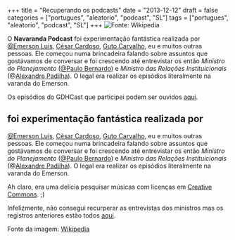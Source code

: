+++
title = "Recuperando os podcasts"
date = "2013-12-12"
draft = false
categories = ["portugues", "aleatorio", "podcast", "SL"]
tags = ["portugues", "aleatorio", "podcast", "SL"]
+++
![]( /images/345px-Dolina-Pano-3.jpg "Fonte: Wikipedia")

O **Navaranda Podcast** foi experimentação fantástica realizada por
[@Emerson Luis](https://twitter.com/emerluis), [César
Cardoso](https://twitter.com/cesaraovivo), [Guto
Carvalho](https://twitter.com/gutocarvalho), eu e muitos outras pessoas.
Ele começou numa brincadeira falando sobre assuntos que gostávamos de
conversar e foi crescendo até entrevistar os então *Ministro do
Planejamento* ([@Paulo Bernardo](https://twitter.com/Paulo_Bernardo)) e
*Ministro das Relações Instituicionais* (@[Alexandre
Padilha](https://twitter.com/padilhando)). O legal era realizar os
episódios literalmente na varanda do Emerson.

Os episódios do GDHCast que participei podem ser ouvidos
[aqui](http://gdhcast.fernandoike.com/).

## foi experimentação fantástica realizada por
[@Emerson Luis](https://twitter.com/emerluis), [César
Cardoso](https://twitter.com/cesaraovivo), [Guto
Carvalho](https://twitter.com/gutocarvalho), eu e muitos outras pessoas.
Ele começou numa brincadeira falando sobre assuntos que gostávamos de
conversar e foi crescendo até entrevistar os então *Ministro do
Planejamento* ([@Paulo Bernardo](https://twitter.com/Paulo_Bernardo)) e
*Ministro das Relações Instituicionais* (@[Alexandre
Padilha](https://twitter.com/padilhando)). O legal era realizar os
episódios literalmente na varanda do Emerson.

Ah claro, era uma delícia pesquisar músicas com licenças em [Creative
Commons](http://creativecommons.org.br/). ;)

Infelizmente, não consegui recurperar as entrevistas dos ministros mas
os registros anteriores estão todos
[aqui](https://twitter.com/Carlos_Morimoto).

Fonte da imagem:
[Wikipedia](http://en.wikipedia.org/wiki/File:Dolina-Pano-3.jpg)
